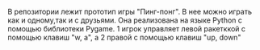 В репозитории лежит прототип игры "Пинг-понг". В нее можно играть как и одному,так и с друзьями.
Она реализована на языке Python с помощью библиотеки Pygame.
1 игрок управляет левой ракетккой с помощью клавиш "w, a", а 2 правой с помощью клавиш "up, down"
